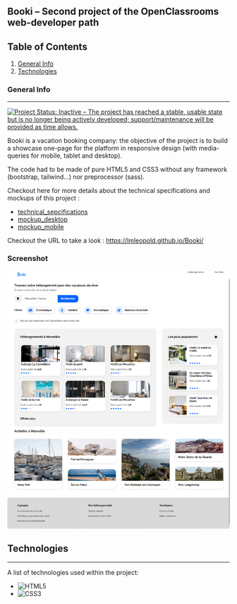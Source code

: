 ## Booki – Second project of the OpenClassrooms web-developer path

## Table of Contents
1. [General Info](#general-info)
2. [Technologies](#technologies)

### General Info
***
[![Project Status: Inactive – The project has reached a stable, usable state but is no longer being actively developed; support/maintenance will be provided as time allows.](https://www.repostatus.org/badges/latest/inactive.svg)](https://www.repostatus.org/#inactive)

Booki is a vacation booking company: the objective of the project is to build a showcase one-page for the platform in responsive design (with media-queries for mobile, tablet and desktop).

The code had to be made of pure HTML5 and CSS3 without any framework (bootstrap, tailwind…) nor preprocessor (sass).

Checkout here for more details about the technical specifications and mockups of this project : 
* [technical_sepcifications]( specifications_techniques/DW+P2+-+Specifications+techniques+et+fonctionnelles.pdf)
* [mockup_desktop]( specifications_techniques/maquettes/Desktop-1.png)
* [mockup_mobile]( specifications_techniques/maquettes/iPhone8-1.png)

Checkout the URL to take a look : https://lmleopold.github.io/Booki/
### Screenshot
![Sreenshot of the Home Page]( ./images/homePageScreenshot.png)
## Technologies
***
A list of technologies used within the project:
* ![HTML5]( https://developer.mozilla.org/fr/docs/Glossary/HTML5) 
* ![CSS3]( https://developer.mozilla.org/fr/docs/Web/CSS)
